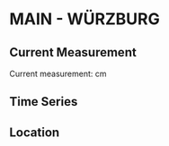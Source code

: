 # MAIN - WÜRZBURG

## Current Measurement

Current measurement: <Value topic="rivers/pegel-online/MAIN/WUERZBURG/measurementValue"/> cm

## Time Series

<TimeSeries topic="rivers/pegel-online/MAIN/WUERZBURG/measurementValue" period="week" />

## Location

<WorldMap>
  <Marker lat="49.79620901036012" lon="9.925968763247354" labelTopic="rivers/pegel-online/MAIN/WUERZBURG/measurementValue" />
</WorldMap>
